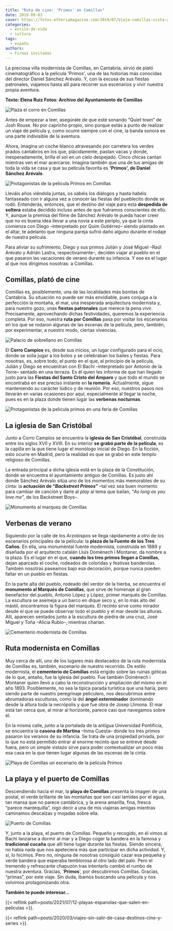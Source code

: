 ```yaml
---
title: "Ruta de cine: 'Primos' en Comillas"
date: 2019-09-03
cover: https://fotos.etheriamagazine.com/2019/07/Viaje-comillas-vista-aerea.jpg
categories: 
  - estilo-de-vida
  - cultura
tags: 
  - españa
authors: 
  - Firmas invitadas
---
```


La preciosa villa modernista de Comillas, en Cantabria, sirvió de plató cinematográfico 
a la película 'Primos', una de las historias más conocidas del director Daniel Sánchez 
Arévalo. Y, con la excusa de sus fiestas patronales, viajamos hasta allí para recorrer 
sus escenarios y vivir nuestra propia aventura. 

**Texto: Elena Ruiz Fotos: Archivo del Ayuntamiento de Comillas** 

![Plaza el corro en Comillas](https://fotos.etheriamagazine.com/2019/07/viaje-comillas-el-corro.jpg "El Corro, en Comillas.")

Antes de empezar a leer, asegúrate de que esté sonando “Quiet town” de Josh Rouse. No 
por capricho propio, sino porque estás a punto de realizar un viaje de película y, como 
ocurre siempre con el cine, la banda sonora es una parte indivisible de la aventura. 

Ahora, imagina un coche blanco atravesando por carretera los verdes prados cántabros en 
los que, plácidamente, pastan vacas y donde, inesperadamente, brilla el sol en un cielo 
despejado. Cinco chicas cantan mientras ven el mar acercarse. Imagina también que una de 
tus amigas de toda la vida se casa y que su película favorita es **'Primos', de Daniel 
Sánchez Arévalo**. 

![Protagonistas de la pelicula Primos en Comillas](https://fotos.etheriamagazine.com/2019/08/fotograma-pelicula-primos.jpg "Fotograma película 'Primos'.")

Lleváis años viéndola juntas, os sabéis los diálogos y hasta habéis fantaseado con ir 
alguna vez a conocer las fiestas del pueblecito donde se rodó. Entenderás, entonces, que 
el destino del viaje para esta **despedida de soltera** estaba decidido incluso antes de 
que fuéramos conscientes de ello. Y, aunque la premisa del filme de Sánchez Arévalo te 
pueda hacer creer que no es buena idea llevar a una novia a este periplo, ya que la 
cinta comienza con Diego –interpretado por Quim Gutiérrez– siendo plantado en el altar, 
te adelanto que ninguna pareja sufrió daño alguno durante el rodaje de nuestra película. 

Para aliviar su sufrimiento, Diego y sus primos Julián y José Miguel –Raúl Arévalo y 
Adrián Lastra, respectivamente–, deciden viajar al pueblo en el que pasaron las 
vacaciones de verano durante su infancia. Y ese es el lugar al que nos dirigimos 
nosotras: a Comillas. 

## Comillas, plató de cine

Comillas es, posiblemente, una de las localidades más bonitas de Cantabria. Su situación 
no puede ser más envidiable, pues conjuga a la perfección la montaña, el mar, una 
inesperada arquitectura modernista y, para nuestro gozo, unas **fiestas patronales** que 
merece la pena vivir. Precisamente, aprovechando dichas festividades, queremos la 
experiencia completa. Por eso, nuestra **ruta por Comillas** pasa por visitar los 
escenarios en los que se rodaron algunas de las escenas de la película, pero, también, 
por experimentar, a nuestro modo, ciertas vivencias. 

![Palacio de sobrellano en Comillas](https://fotos.etheriamagazine.com/2019/08/viaje-comillas-modernismo-e1566465913398.jpg "Palacio de Sobrellano.")

El **Corro Campíos** es, desde sus inicios, un lugar configurado para el ocio, donde se 
solía jugar a los bolos y se celebraban los bailes y fiestas. Para nosotras, es, sobre 
todo, el punto en el que, al principio de la película, Julián y Diego se encuentran con 
El Bachi –interpretado por Antonio de la Torre– sentado en una terraza. Es él quien les 
informa de que han llegado justo para las **Fiestas del Santo Cristo del Amparo** y que 
todo el mundo se encontraba en ese preciso instante en **la romería**. Actualmente, 
sigue manteniendo su carácter lúdico y de reunión. Por eso, nuestros pasos nos llevarán 
en varias ocasiones por aquí, especialmente al llegar la noche, pues es en la plaza 
donde tienen lugar las **verbenas nocturnas**. 

![Protagonistas de la pelicula primos en una feria de Comillas](https://fotos.etheriamagazine.com/2019/08/pelicula-primos-ruta.jpg "© Fotograma de 'Primos'.")

## La iglesia de San Cristóbal

Junto a Corro Campíos se encuentra la **iglesia de San Cristóbal**, construida entre los 
siglos XVII y XVIII. En su interior **se grabó parte de la película**, es la capilla en 
la que tiene lugar el monólogo inicial de Diego. En la ficción, esto ocurre en Madrid, 
pero la realidad es que se grabó en este templo religioso de Comillas. 

La entrada principal a dicha iglesia está en la plaza de la Constitución, donde se 
encuentra el ayuntamiento antiguo de Comillas. Es justo ahí donde Sánchez Arévalo sitúa 
uno de los momentos más memorables de su cinta: la **actuación de “_Backstreet 
Primos_”** –tal vez sea buen momento para cambiar de canción y darle al _play_ al tema 
que bailan, “_As long as you love me_”, de los Backstreet Boys–. 

![Monumento al marques de Comillas](https://fotos.etheriamagazine.com/2019/07/Viaje-comillas-vista-aerea.jpg "Monumento al marqués de Comillas.")

## Verbenas de verano

Siguiendo por la calle de los Arzobispos se llega rápidamente a otro de los escenarios 
principales de la película: la **plaza de la Fuente de los Tres Caños**. En ella, una 
monumental fuente modernista, construida en 1889 y diseñada por el arquitecto catalán 
Lluís Domènech i Montaner, da nombre a la plaza. Es el lugar en el que, **cuando los 
tres primos llegan a Comillas**, dejan aparcado el coche, rodeados de coloridas y 
festivas banderolas. También nosotras paseamos bajo esa decoración, porque nunca pueden 
faltar en un pueblo en fiestas. 

En la parte alta del pueblo, rodeado del verdor de la hierba, se encuentra el 
**monumento al Marqués de Comillas**, que sirve de homenaje al gran benefactor del 
pueblo, Antonio López y López, primer marqués de Comillas. La escultura se asemeja a un 
barco en dique seco y, en lo más alto del mástil, encontramos la figura del marqués. El 
recinto sirve como mirador desde el que se puede observar todo el pueblo y el mar desde 
las alturas. Allí, aparecen sentados junto a la escultura de piedra de una cruz, José 
Miguel y Toña –Alicia Rubio–, mientras charlan. 

![Cementerio modernista de Comillas](https://fotos.etheriamagazine.com/2019/07/viaje-comillas-modernista-cementerio.jpg "Cementerio modernista de Comillas.")

## Ruta modernista en Comillas

Muy cerca de allí, uno de los lugares más destacados de la ruta modernista de Comillas 
es, también, escenario de nuestro recorrido. De estilo modernista, el **cementerio de 
Comillas** está erigido sobre las ruinas góticas de lo que, antaño, fue la iglesia del 
pueblo. Fue también Domènech i Montaner quien llevó a cabo la reconstrucción y 
ampliación del mismo en el año 1893. Posiblemente, no sea la típica parada turística que 
una haría, pero siendo parte de nuestro peregrinaje peliculero, nos descubrimos entre 
abrumadoras esculturas, como la del **ángel exterminador** dominando desde la altura 
toda la necrópolis y que fue obra de Josep Llimona. El mar está tan cerca que, al mirar 
al horizonte, parece casi que navegamos sobre él. 

En la misma calle, junto a la portalada de la antigua Universidad Pontificia, se 
encuentra la **casona de Martina** –Inma Cuesta– donde los tres primos pasaron los 
veranos de su infancia. Se trata de una propiedad privada, por lo que no está permitido 
entrar al enorme recinto que se entrevé desde fuera, pero un simple vistazo sirve para 
poder contextualizar un poco más esa casa en la que tienen lugar algunas de las escenas 
de la cinta. 

![Playa de Comillas un escenario de la pelicula Primos](https://fotos.etheriamagazine.com/2019/07/viaje-comillas-playa.jpg "Playa de Comillas.")

## La playa y el puerto de Comillas

Descendiendo hacia el mar, la **playa de Comillas** presenta la imagen de una postal, el 
verde brillante de las montañas que son casi lamidas por el agua, tan mansa que no 
parece cantábrica, y la arena amarilla, fina, fresca “parece mantequilla”, oigo decir a 
una de mis viajeras amigas mientras caminamos descalzas y mojadas sobre ella. 

![Puerto de Comillas](https://fotos.etheriamagazine.com/2019/07/viaje-comillas-pelicula-primos-puerto.jpg "Puerto de Comillas.")

Y, junto a la playa, el puerto de Comillas. Pequeño y recogido, en él vimos al Bachi 
lanzarse a dormir al mar y a Diego coger la bandera en la famosa y **tradicional 
cucaña** que allí tiene lugar durante las fiestas. Siendo sincera, no había nada que nos 
apeteciera más que participar en dicha actividad. Y, sí, lo hicimos. Pero no, ninguna de 
nosotras consiguió cazar esa pequeña y verde bandera que esperaba temblorosa al otro 
lado del palo. Pero el tremendo y refrescante chapuzón tras intentarlo cambió el rumbo 
de nuestra aventura. Gracias, '**Primos**', por descubrirnos Comillas. Gracias, 
“primas”, por este viaje. Sin duda, íbamos buscando una película y nos volvimos 
protagonizando otra. 

**También te puede interesar...** 

{{< reflink path=posts/2021/07/12-playas-espanolas-que-salen-en-peliculas >}}. 

{{< reflink path=posts/2020/03/viajes-sin-salir-de-casa-destinos-cine-y-series >}}.
